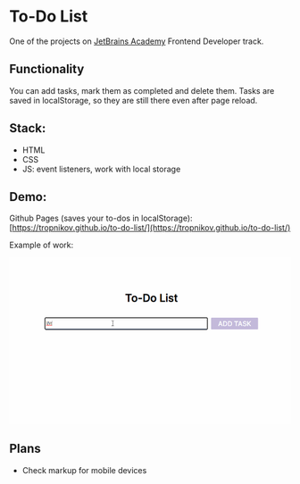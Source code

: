 # To-Do List 

One of the projects on [JetBrains Academy](https://www.jetbrains.com/academy/) Frontend Developer track. 

## Functionality
You can add tasks, mark them as completed and delete them. Tasks are saved in localStorage, so they are still there even after page reload.

## Stack:  
* HTML
* CSS
* JS: event listeners, work with local storage
  
## Demo:  

Github Pages (saves your to-dos in localStorage):
[https://tropnikov.github.io/to-do-list/](https://tropnikov.github.io/to-do-list/)  

Example of work:

<img src='demo.gif' alt="demo of to-do list" width="600px">  

## Plans
- Check markup for mobile devices
 